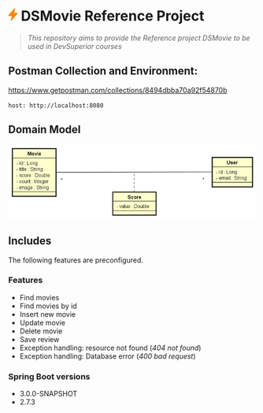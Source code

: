 # ![DevSuperior logo](https://raw.githubusercontent.com/devsuperior/bds-assets/main/ds/devsuperior-logo-small.png) DSMovie Reference Project
>  *This repository aims to provide the Reference project DSMovie to be used in DevSuperior courses*

## Postman Collection and Environment:
https://www.getpostman.com/collections/8494dbba70a92f54870b
```
host: http://localhost:8080
```
## Domain Model
![Image](https://raw.githubusercontent.com/devsuperior/bds-assets/main/sds/dsmovie-dominio.png "Modelo conceitual")

## Includes
The following features are preconfigured.

### Features
- Find movies
- Find movies by id
- Insert new movie
- Update movie
- Delete movie
- Save review
- Exception handling: resource not found (*404 not found*)
- Exception handling: Database error (*400 bad request*)

### Spring Boot versions
- 3.0.0-SNAPSHOT
- 2.7.3



